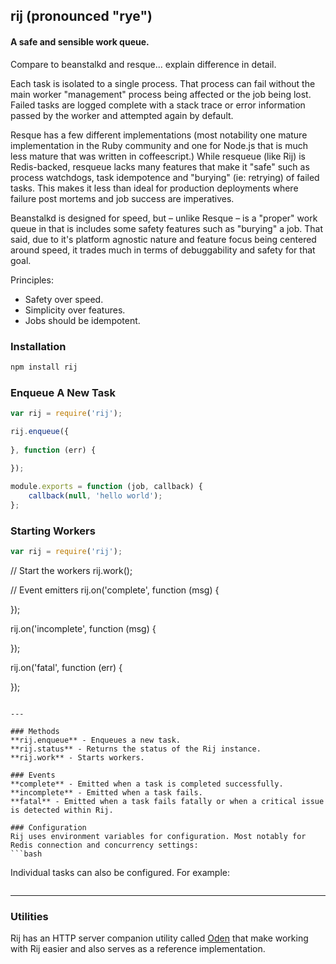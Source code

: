 ## rij (pronounced "rye")
#### A safe and sensible work queue.

Compare to beanstalkd and resque... explain difference in detail. 

Each task is isolated to a single process. That process can fail without the main worker "management" process being affected or the job being lost. Failed tasks are logged complete with a stack trace or error information passed by the worker and attempted again by default.

Resque has a few different implementations (most notability one mature implementation in the Ruby community and one for Node.js that is much less mature that was written in coffeescript.) While resqueue (like Rij) is Redis-backed, resqueue lacks many features that make it "safe" such as process watchdogs, task idempotence and "burying" (ie: retrying) of failed tasks. This makes it less than ideal for production deployments where failure post mortems and job success are imperatives.

Beanstalkd is designed for speed, but – unlike Resque – is a "proper" work queue in that is includes some safety features such as "burying" a job. That said, due to it's platform agnostic nature and feature focus being centered around speed, it trades much in terms of debuggability and safety for that goal.

Principles:
- Safety over speed. 
- Simplicity over features.
- Jobs should be idempotent.

### Installation
```bash
npm install rij
```

### Enqueue A New Task
```javascript
var rij = require('rij');

rij.enqueue({
    
}, function (err) {
    
});
```

```javascript
module.exports = function (job, callback) {
    callback(null, 'hello world');
};
```

### Starting Workers
```javascript
var rij = require('rij');
```

// Start the workers
rij.work();

// Event emitters
rij.on('complete', function (msg) {
    
});

rij.on('incomplete', function (msg) {
    
});

rij.on('fatal', function (err) {
    
});
```

---

### Methods
**rij.enqueue** - Enqueues a new task.
**rij.status** - Returns the status of the Rij instance.
**rij.work** - Starts workers.

### Events
**complete** - Emitted when a task is completed successfully.
**incomplete** - Emitted when a task fails.
**fatal** - Emitted when a task fails fatally or when a critical issue is detected within Rij.

### Configuration
Rij uses environment variables for configuration. Most notably for Redis connection and concurrency settings:
```bash

```

Individual tasks can also be configured. For example:
```javascript

```

---

### Utilities
Rij has an HTTP server companion utility called [Oden](https://github.com/thisandagain/oden) that make working with Rij easier and also serves as a reference implementation.
